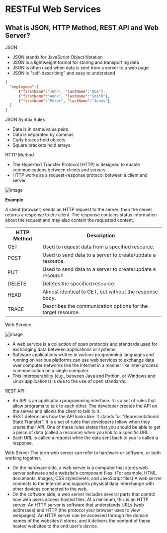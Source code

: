 # RESTFul Web Services

## What is JSON, HTTP Method, REST API and Web Server?

JSON
- JSON stands for JavaScript Object Notation
- JSON is a lightweight format for storing and transporting data
- JSON is often used when data is sent from a server to a web page
- JSON is "self-describing" and easy to understand

```json
{
  "employees":[
      {"firstName":"John", "lastName":"Doe"},
      {"firstName":"Anna", "lastName":"Smith"},
      {"firstName":"Peter", "lastName":"Jones"}
  ]
}
```
JSON Syntax Rules
- Data is in name/value pairs
- Data is separated by commas
- Curly braces hold objects
- Square brackets hold arrays

HTTP Method
- The Hypertext Transfer Protocol (HTTP) is designed to enable communications between clients and servers.
- HTTP works as a request-response protocol between a client and server.

![image](https://github.com/asmalizaa/javaspring/assets/23090837/ea2945f5-88a5-410d-a28c-596512262235)

**Example**

A client (browser) sends an HTTP request to the server; then the server returns a response to the client. The response contains status information about the request and may also contain the requested content.

<table>
  <tr><th>HTTP Method</th><th>Description</th></tr>
  <tr><td>GET</td><td>Used to request data from a specified resource.</td></tr>
  <tr><td>POST</td><td>Used to send data to a server to create/update a resource.</td></tr>
  <tr><td>PUT</td><td>Used to send data to a server to create/update a resource.</td></tr>
  <tr><td>DELETE</td><td>Deletes the specified resource.</td></tr>
  <tr><td>HEAD</td><td>Almost identical to GET, but without the response body.</td></tr>
  <tr><td>TRACE</td><td>Describes the communication options for the target resource.</td></tr>
</table>

Web Service

![image](https://github.com/asmalizaa/javaspring/assets/23090837/7a839ba9-87b8-4208-92a1-f3d0a7974bbf)

- A web service is a collection of open protocols and standards used for exchanging data between applications or systems.
- Software applications written in various programming languages and running on various platforms can use web services to exchange data over computer networks like the Internet in a manner like inter-process communication on a single computer.
- This interoperability (e.g., between Java and Python, or Windows and Linux applications) is due to the use of open standards.

REST API
- An API is an application programming interface. It is a set of rules that allow programs to talk to each other. The developer creates the API on the server and allows the client to talk to it.
- REST determines how the API looks like. It stands for “Representational State Transfer”. It is a set of rules that developers follow when they create their API. One of these rules states that you should be able to get a piece of data (called a resource) when you link to a specific URL.
- Each URL is called a request while the data sent back to you is called a response.

Web Server
The term web server can refer to hardware or software, or both working together.

- On the hardware side, a web server is a computer that stores web server software and a website's component files. (For example, HTML documents, images, CSS stylesheets, and JavaScript files) A web server connects to the Internet and supports physical data interchange with other devices connected to the web.
- On the software side, a web server includes several parts that control how web users access hosted files. At a minimum, this is an HTTP server. An HTTP server is software that understands URLs (web addresses) and HTTP (the protocol your browser uses to view webpages). An HTTP server can be accessed through the domain names of the websites it stores, and it delivers the content of these hosted websites to the end user's device.

